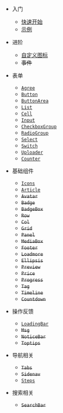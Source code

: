 
* 入门

  * [快速开始](quickstart.md)
  * [示例](https://github.com/kankungyip/weui-mpvue/tree/master/example ':target=_blank')

* 进阶

  * [自定义图标](iconfont.md)
  * <del>事件</del>

* 表单

  * [`Agree`](agree.md)
  * [`Button`](button.md)
  * [`ButtonArea`](buttonarea.md)
  * [`List`](list.md)
  * [`Cell`](cell.md)
  * [`Input`](input.md)
  * [`CheckboxGroup`](checkboxgroup.md)
  * [`RadioGroup`](radiogroup.md)
  * [`Select`](select.md)
  * [`Switch`](switch.md)
  * [`Uploader`](uploader.md)
  * [`Counter`](counter.md)

* 基础组件

  * [`Icons`](icons.md)
  * [`Article`](article.md)
  * <del>`Avatar`</del>
  * <del>`Badge`</del>
  * <del>`BadgeBox`</del>
  * <del>`Row`</del>
  * <del>`Col`</del>
  * <del>`Grid`</del>
  * <del>`Panel`</del>
  * <del>`MediaBox`</del>
  * <del>`Footer`</del>
  * <del>`Loadmore`</del>
  * <del>`Ellipsis`</del>
  * <del>`Preview`</del>
  * <del>`Price`</del>
  * <del>`Progress`</del>
  * <del>`Tag`</del>
  * <del>`Timeline`</del>
  * <del>`Countdown`</del>

* 操作反馈

  * [`LoadingBar`](loadingbar.md)
  * <del>`Msg`</del>
  * <del>`NoticeBar`</del>
  * <del>`Toptips`</del>

* 导航相关

  * <del>`Tabs`</del>
  * <del>`Sidenav`</del>
  * [`Steps`](steps.md)

* 搜索相关

  * <del>`SearchBar`</del>
